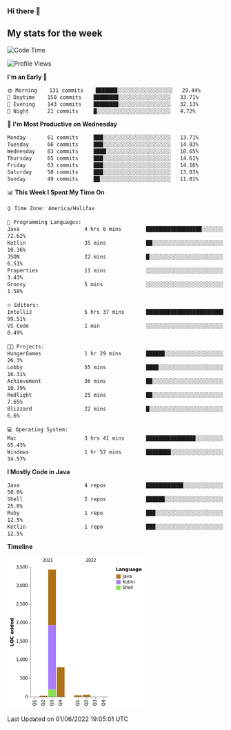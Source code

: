 ### Hi there 👋

## My stats for the week
<!--START_SECTION:waka-->
![Code Time](http://img.shields.io/badge/Code%20Time-229%20hrs%2056%20mins-blue)

![Profile Views](http://img.shields.io/badge/Profile%20Views-0-blue)

**I'm an Early 🐤** 

```text
🌞 Morning    131 commits    ███████░░░░░░░░░░░░░░░░░░   29.44% 
🌆 Daytime    150 commits    ████████░░░░░░░░░░░░░░░░░   33.71% 
🌃 Evening    143 commits    ████████░░░░░░░░░░░░░░░░░   32.13% 
🌙 Night      21 commits     █░░░░░░░░░░░░░░░░░░░░░░░░   4.72%

```
📅 **I'm Most Productive on Wednesday** 

```text
Monday       61 commits     ███░░░░░░░░░░░░░░░░░░░░░░   13.71% 
Tuesday      66 commits     ███░░░░░░░░░░░░░░░░░░░░░░   14.83% 
Wednesday    83 commits     ████░░░░░░░░░░░░░░░░░░░░░   18.65% 
Thursday     65 commits     ███░░░░░░░░░░░░░░░░░░░░░░   14.61% 
Friday       63 commits     ███░░░░░░░░░░░░░░░░░░░░░░   14.16% 
Saturday     58 commits     ███░░░░░░░░░░░░░░░░░░░░░░   13.03% 
Sunday       49 commits     ██░░░░░░░░░░░░░░░░░░░░░░░   11.01%

```


📊 **This Week I Spent My Time On** 

```text
⌚︎ Time Zone: America/Halifax

💬 Programming Languages: 
Java                     4 hrs 6 mins        ██████████████████░░░░░░░   72.62% 
Kotlin                   35 mins             ██░░░░░░░░░░░░░░░░░░░░░░░   10.36% 
JSON                     22 mins             █░░░░░░░░░░░░░░░░░░░░░░░░   6.51% 
Properties               11 mins             ░░░░░░░░░░░░░░░░░░░░░░░░░   3.43% 
Groovy                   5 mins              ░░░░░░░░░░░░░░░░░░░░░░░░░   1.58%

🔥 Editors: 
IntelliJ                 5 hrs 37 mins       █████████████████████████   99.51% 
VS Code                  1 min               ░░░░░░░░░░░░░░░░░░░░░░░░░   0.49%

🐱‍💻 Projects: 
HungerGames              1 hr 29 mins        ██████░░░░░░░░░░░░░░░░░░░   26.3% 
Lobby                    55 mins             ████░░░░░░░░░░░░░░░░░░░░░   16.31% 
Achievement              36 mins             ██░░░░░░░░░░░░░░░░░░░░░░░   10.79% 
Redlight                 25 mins             ██░░░░░░░░░░░░░░░░░░░░░░░   7.65% 
Blizzard                 22 mins             █░░░░░░░░░░░░░░░░░░░░░░░░   6.6%

💻 Operating System: 
Mac                      3 hrs 41 mins       ████████████████░░░░░░░░░   65.43% 
Windows                  1 hr 57 mins        ████████░░░░░░░░░░░░░░░░░   34.57%

```

**I Mostly Code in Java** 

```text
Java                     4 repos             ████████████░░░░░░░░░░░░░   50.0% 
Shell                    2 repos             ██████░░░░░░░░░░░░░░░░░░░   25.0% 
Ruby                     1 repo              ███░░░░░░░░░░░░░░░░░░░░░░   12.5% 
Kotlin                   1 repo              ███░░░░░░░░░░░░░░░░░░░░░░   12.5%

```


**Timeline**

![Chart not found](https://raw.githubusercontent.com/lyndseyy/lyndseyy/main/charts/bar_graph.png) 


 Last Updated on 01/06/2022 19:05:01 UTC
<!--END_SECTION:waka-->